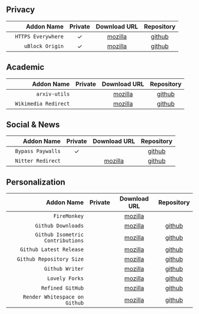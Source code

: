## Privacy
| | Addon Name | Private | Download URL | Repository |
|-| ---: | :---: | :---: | :---: |
| |`HTTPS Everywhere`|✓|[mozilla](https://addons.mozilla.org/en-US/firefox/addon/https-everywhere/)|[github](https://github.com/EFForg/https-everywhere)|
| |`uBlock Origin`|✓|[mozilla](https://addons.mozilla.org/en-US/firefox/addon/ublock-origin/)|[github](https://github.com/gorhill/uBlock)|

## Academic
| | Addon Name | Private | Download URL | Repository |
|-| ---: | :---: | :---: | :---: |
| |`arxiv-utils`||[mozilla](https://addons.mozilla.org/en-US/firefox/addon/arxiv-utils/)|[github](https://github.com/j3soon/arxiv-utils)|
| |`Wikimedia Redirect`||[mozilla](https://addons.mozilla.org/en-GB/firefox/addon/wikipedia-mobile-version/)|[github](https://github.com/beingmrkenny/WikimediaRedirect)|

## Social & News
| | Addon Name | Private | Download URL | Repository |
|-| ---: | :---: | :---: | :---: |
| |`Bypass Paywalls`|✓||[github](https://github.com/iamadamdev/bypass-paywalls-chrome)|
| |`Nitter Redirect`||[mozilla](https://addons.mozilla.org/en-US/firefox/addon/nitter-redirect/)|[github](https://github.com/SimonBrazell/nitter-redirect)|

## Personalization
| | Addon Name | Private | Download URL | Repository |
|-| ---: | :---: | :---: | :---: |
| |`FireMonkey`||[mozilla](https://addons.mozilla.org/en-US/firefox/addon/firemonkey/)||
| |`Github Downloads`||[mozilla](https://addons.mozilla.org/en-US/firefox/addon/github-downloads/)|[github](https://github.com/samuelmeuli/github-downloads)|
| |`Github Isometric Contributions`||[mozilla](https://addons.mozilla.org/en-US/firefox/addon/github-isometric-contributions/)|[github](https://github.com/jasonlong/isometric-contributions/)|
| |`Github Latest Release`||[mozilla](https://addons.mozilla.org/en-US/firefox/addon/github-latest-release/)|[github](https://github.com/dword-design/github-latest-release)|
| |`Github Repository Size`||[mozilla](https://addons.mozilla.org/en-US/firefox/addon/github-repo-size/)|[github](https://github.com/Shywim/github-repo-size)|
| |`Github Writer`||[mozilla](https://addons.mozilla.org/en-US/firefox/addon/github-writer/)|[github](https://github.com/ckeditor/github-writer)|
| |`Lovely Forks`||[mozilla](https://addons.mozilla.org/en-US/firefox/addon/lovely-forks/)|[github](https://github.com/musically-ut/lovely-forks)|
| |`Refined GitHub`||[mozilla](https://addons.mozilla.org/en-US/firefox/addon/refined-github-/)|[github](https://github.com/refined-github/refined-github)|
| |`Render Whitespace on Github`||[mozilla](https://addons.mozilla.org/en-US/firefox/addon/render-whitespace-on-github/)|[github](https://github.com/glebm/render-whitespace-on-github)|
